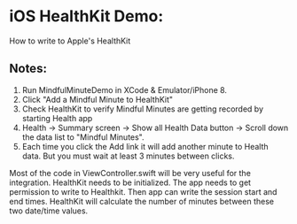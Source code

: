 # iOS HealthKit Demo:
How to write to Apple's HealthKit

## Notes:

1. Run MindfulMinuteDemo in XCode & Emulator/iPhone 8.
2. Click "Add a Mindful Minute to HealthKit"
3. Check HealthKit to verify Mindful Minutes are getting recorded by starting Health app
4. Health -> Summary screen -> Show all Health Data button -> Scroll down the data list to "Mindful Minutes".
5. Each time you click the Add link it will add another minute to Health data.  But you must wait at least 3 minutes between clicks.

Most of the code in ViewController.swift will be very useful for the integration.  HealthKit needs to be initialized. The app needs to get permission to write to Healthkit. Then app can write the session start and end times.  HealthKit will calculate the number of minutes between these two date/time values.


